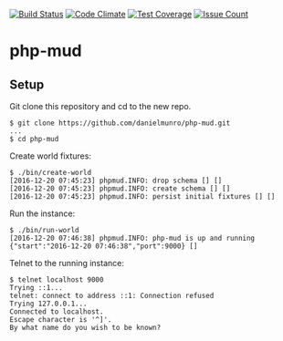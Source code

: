 [![Build Status](https://semaphoreci.com/api/v1/dmunro/php-mud/branches/master/badge.svg)](https://semaphoreci.com/dmunro/php-mud)
[![Code Climate](https://codeclimate.com/github/danielmunro/php-mud/badges/gpa.svg)](https://codeclimate.com/github/danielmunro/php-mud)
[![Test Coverage](https://codeclimate.com/github/danielmunro/php-mud/badges/coverage.svg)](https://codeclimate.com/github/danielmunro/php-mud/coverage)
[![Issue Count](https://codeclimate.com/github/danielmunro/php-mud/badges/issue_count.svg)](https://codeclimate.com/github/danielmunro/php-mud)

# php-mud

## Setup

Git clone this repository and cd to the new repo.

```
$ git clone https://github.com/danielmunro/php-mud.git
...
$ cd php-mud
```

Create world fixtures:

```
$ ./bin/create-world
[2016-12-20 07:45:23] phpmud.INFO: drop schema [] []
[2016-12-20 07:45:23] phpmud.INFO: create schema [] []
[2016-12-20 07:45:23] phpmud.INFO: persist initial fixtures [] []
```

Run the instance:

```
$ ./bin/run-world
[2016-12-20 07:46:38] phpmud.INFO: php-mud is up and running {"start":"2016-12-20 07:46:38","port":9000} []
```

Telnet to the running instance:

```
$ telnet localhost 9000
Trying ::1...
telnet: connect to address ::1: Connection refused
Trying 127.0.0.1...
Connected to localhost.
Escape character is '^]'.
By what name do you wish to be known?
```

